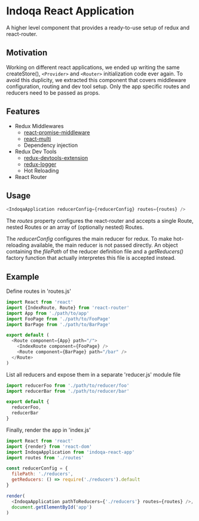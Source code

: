 # Indoqa React Application
A higher level component that provides a ready-to-use setup of redux and react-router. 

## Motivation
Working on different react applications, we ended up writing the same createStore(), `<Provider>` and `<Router>` initialization code ever again. To avoid this duplicity, we extracted this component that covers middleware configuration, routing and dev tool setup. Only the app specific routes and reducers need to be passed as props.


## Features

  * Redux Middlewares
    * [react-promise-middleware](https://github.com/pburtchaell/redux-promise-middleware)
    * [react-multi](https://github.com/ashaffer/redux-multi)
    * Dependency injection
  * Redux Dev Tools
    * [redux-devtools-extension](https://github.com/zalmoxisus/redux-devtools-extension)
    * [redux-logger](https://github.com/evgenyrodionov/redux-logger)
    * Hot Reloading
  * React Router 
    
## Usage
```javascript
<IndoqaApplication reducerConfig={reducerConfig} routes={routes} />
```

The *routes* property configures the react-router and accepts a single Route, nested Routes or an array of (optionally nested) Routes. 

The *reducerConfig* configures the main reducer for redux. To make hot-reloading available, the main reducer is not passed directly. An object containing the *filePath* of the reducer definition file and a *getReducers()* factory function that actually interpretes this file is accepted instead. 
    
## Example

Define routes in 'routes.js'
```javascript
import React from 'react'
import {IndexRoute, Route} from 'react-router'
import App from './path/to/app'
import FooPage from './path/to/FooPage'
import BarPage from './path/to/BarPage'

export default (
  <Route component={App} path="/">
    <IndexRoute component={FooPage} />
    <Route component={BarPage} path="/bar" />
  </Route>
)
```

List all reducers and expose them in a separate 'reducer.js' module file
```javascript
import reducerFoo from './path/to/reducer/foo'
import reducerBar from './path/to/reducer/bar'

export default {
  reducerFoo,
  reducerBar
}
```

Finally, render the app in 'index.js'
```javascript
import React from 'react'
import {render} from 'react-dom'
import IndoqaApplication from 'indoqa-react-app'
import routes from './routes'

const reducerConfig = {
  filePath: './reducers',
  getReducers: () => require('./reducers').default
}

render(
  <IndoqaApplication pathToReducers={'./reducers'} routes={routes} />,
  document.getElementById('app')
)
```
    
